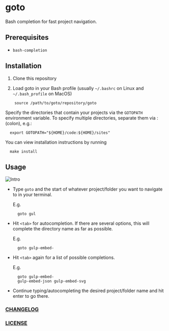 # goto
Bash completion for fast project navigation.

## Prerequisites

* `bash-completion`

## Installation

1. Clone this repository

2.  Load goto in your Bash profile (usually `~/.bashrc` on Linux and `~/.bash_profile` on MacOS)

```
	source /path/to/goto/repository/goto
```

Specify the directories that contain your projects via the `GOTOPATH` environment variable. To specify multiple directories, separate them via : (colon), e.g.:

```
  export GOTOPATH="${HOME}/code:${HOME}/sites"
```

You can view installation instructions by running

```
  make install
```


## Usage

![Intro](goto-intro.gif)

* Type `goto` and the start of whatever project/folder you want to navigate to in your terminal.

  E.g.
  ```
    goto gul
  ```

* Hit `<tab>` for autocompletion. If there are several options, this will complete the directory name as far as possible.

  E.g.
  ```
    goto gulp-embed-
  ```

* Hit `<tab>` again for a list of possible completions.

  E.g.
  ```
    goto gulp-embed-
    gulp-embed-json gulp-embed-svg
  ```

* Continue typing/autocompleting the desired project/folder name and hit enter to go there.

### [CHANGELOG](CHANGELOG.md)

### [LICENSE](LICENSE)
